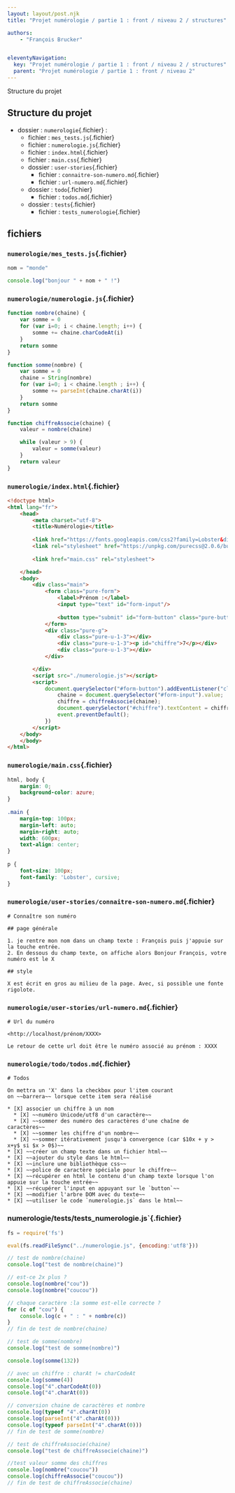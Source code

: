 ```yaml
---
layout: layout/post.njk
title: "Projet numérologie / partie 1 : front / niveau 2 / structures"

authors:
    - "François Brucker"


eleventyNavigation:
  key: "Projet numérologie / partie 1 : front / niveau 2 / structures"
  parent: "Projet numérologie / partie 1 : front / niveau 2"
---
```


<!-- début résumé -->

Structure du projet

<!-- fin résumé -->

## Structure du projet

* dossier : `numerologie`{.fichier} :  
  * fichier : `mes_tests.js`{.fichier}
  * fichier : `numerologie.js`{.fichier}
  * fichier : `index.html`{.fichier}
  * fichier : `main.css`{.fichier}
  * dossier : `user-stories`{.fichier}
    * fichier : `connaitre-son-numero.md`{.fichier}
    * fichier : `url-numero.md`{.fichier}
  * dossier : `todo`{.fichier}
    * fichier : `todos.md`{.fichier}
  * dossier : `tests`{.fichier}
    * fichier : `tests_numerologie`{.fichier}

## fichiers

### `numerologie/mes_tests.js`{.fichier}

```javascript
nom = "monde"

console.log("bonjour " + nom + " !")
```

### `numerologie/numerologie.js`{.fichier}

```javascript
function nombre(chaine) {
    var somme = 0
    for (var i=0; i < chaine.length; i++) {
        somme += chaine.charCodeAt(i)
    }
    return somme
}

function somme(nombre) {
    var somme = 0
    chaine = String(nombre)
    for (var i=0; i < chaine.length ; i++) {
        somme += parseInt(chaine.charAt(i))
    }
    return somme
}

function chiffreAssocie(chaine) {
    valeur = nombre(chaine)

    while (valeur > 9) {
        valeur = somme(valeur)
    }
    return valeur
}
```

### `numerologie/index.html`{.fichier}

```html
<!doctype html>
<html lang="fr">
    <head>
        <meta charset="utf-8">
        <title>Numérologie</title>
        
        <link href="https://fonts.googleapis.com/css2?family=Lobster&display=swap" rel="stylesheet">
        <link rel="stylesheet" href="https://unpkg.com/purecss@2.0.6/build/pure-min.css" integrity="sha384-Uu6IeWbM+gzNVXJcM9XV3SohHtmWE+3VGi496jvgX1jyvDTXfdK+rfZc8C1Aehk5" crossorigin="anonymous">
        
        <link href="main.css" rel="stylesheet">

    </head>
    <body>
        <div class="main">
            <form class="pure-form">
                <label>Prénom :</label>
                <input type="text" id="form-input"/>
            
                <button type="submit" id="form-button" class="pure-button pure-button-primary">Envoi</button>
            </form>
            <div class="pure-g">
                <div class="pure-u-1-3"></div>
                <div class="pure-u-1-3"><p id="chiffre">7</p></div>
                <div class="pure-u-1-3"></div>
            </div>

        </div>
        <script src="./numerologie.js"></script>
        <script>
            document.querySelector("#form-button").addEventListener("click", (event) => {
                chaine = document.querySelector("#form-input").value;
                chiffre = chiffreAssocie(chaine);
                document.querySelector("#chiffre").textContent = chiffre;
                event.preventDefault();
            })
        </script>
    </body>
    </body>
</html>
```

### `numerologie/main.css`{.fichier}

```css
html, body {
    margin: 0;
    background-color: azure;
}
  
.main {
    margin-top: 100px;
    margin-left: auto;
    margin-right: auto;
    width: 600px;
    text-align: center;
}
  
p {
    font-size: 100px;
    font-family: 'Lobster', cursive;
}
```

### `numerologie/user-stories/connaitre-son-numero.md`{.fichier}

```
# Connaître son numéro

## page générale

1. je rentre mon nom dans un champ texte : François puis j'appuie sur la touche entrée.
2. En dessous du champ texte, on affiche alors Bonjour François, votre numéro est le X

## style 

X est écrit en gros au milieu de la page. Avec, si possible une fonte rigolote.
```

### `numerologie/user-stories/url-numero.md`{.fichier}

```
# Url du numéro

<http://localhost/prénom/XXXX>

Le retour de cette url doit être le numéro associé au prénom : XXXX
```

### `numerologie/todo/todos.md`{.fichier}

```
# Todos

On mettra un 'X' dans la checkbox pour l'item courant
on ~~barrera~~ lorsque cette item sera réalisé

* [X] associer un chiffre à un nom
  * [X] ~~numéro Unicode/utf8 d'un caractère~~
  * [X] ~~sommer des numéro des caractères d'une chaîne de caractères~~
  * [X] ~~sommer les chiffre d'un nombre~~
  * [X] ~~sommer itérativement jusqu'à convergence (car $10x + y > x+y$ si $x > 0$)~~
* [X] ~~créer un champ texte dans un fichier html~~
* [X] ~~ajouter du style dans le html~~
* [X] ~~inclure une bibliothèque css~~
* [X] ~~police de caractère spéciale pour le chiffre~~
* [X] ~~récupérer en html le contenu d'un champ texte lorsque l'on appuie sur la touche entrée~~
* [X] ~~récupérer l'input en appuyant sur le `button`~~
* [X] ~~modifier l'arbre DOM avec du texte~~
* [X] ~~utiliser le code `numerologie.js` dans le html~~
```

### numerologie/tests/tests_numerologie.js`{.fichier}

```javascript
fs = require('fs')

eval(fs.readFileSync("../numerologie.js", {encoding:'utf8'}))

// test de nombre(chaine)
console.log("test de nombre(chaine)")

// est-ce 2x plus ?
console.log(nombre("cou"))
console.log(nombre("coucou"))

// chaque caractère :la somme est-elle correcte ?
for (c of "cou") { 
    console.log(c + " : " + nombre(c))
}
// fin de test de nombre(chaine)

// test de somme(nombre)
console.log("test de somme(nombre)")

console.log(somme(132))

// avec un chiffre : charAt != charCodeAt
console.log(somme(4))
console.log("4".charCodeAt(0))
console.log("4".charAt(0))

// conversion chaine de caractères et nombre
console.log(typeof "4".charAt(0))
console.log(parseInt("4".charAt(0)))
console.log(typeof parseInt("4".charAt(0)))
// fin de test de somme(nombre)

// test de chiffreAssocie(chaine)
console.log("test de chiffreAssocie(chaine)")

//test valeur somme des chiffres
console.log(nombre("coucou"))
console.log(chiffreAssocie("coucou"))
// fin de test de chiffreAssocie(chaine)
```
